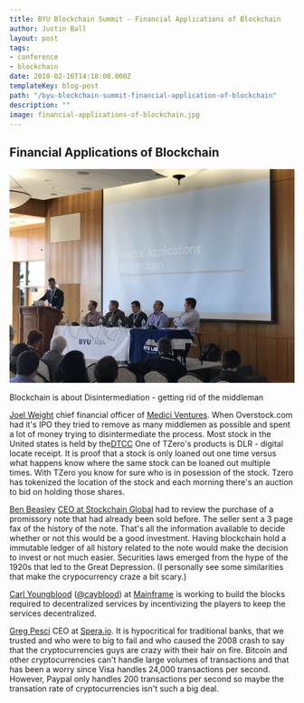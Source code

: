 ```yaml
---
title: BYU Blockchain Summit - Financial Applications of Blockchain
author: Justin Ball
layout: post
tags:
- conference
- blockchain
date: 2018-02-16T14:18:00.000Z
templateKey: blog-post
path: "/byu-blockchain-summit-financial-application-of-blockchain"
description: ""
image: financial-applications-of-blockchain.jpg
---
```

<h2>Financial Applications of Blockchain</h2>

<img src="financial-applications-of-blockchain.jpg" />

<p>Blockchain is about Disintermediation - getting rid of the middleman</p>

<p>
<a href="https://www.linkedin.com/in/joelweight/">Joel Weight</a> chief financial officer of <a href="http://www.mediciventures.com/">Medici Ventures</a>. When Overstock.com had it's IPO they tried to remove as many middlemen as possible and spent a lot of money trying to disintermediate the process. Most stock in the United states is held by the<a href="http://www.dtcc.com/">DTCC</a>
One of TZero's products is DLR - digital locate receipt. It is proof that a stock is only loaned out one time versus what happens know where the same stock can be loaned out multiple times. With TZero you know for sure who is in posession of the stock. Tzero has tokenized the location of the stock and each morning there's an auction to bid on holding those shares.
</p>

<p>
<a href="https://www.linkedin.com/in/benjamin-beasley-415b2411/">Ben Beasley</a> <a href="https://stockchainglobal.com/">CEO at Stockchain Global</a> had to review the purchase of a promissory note that had already been sold before. The seller sent a 3 page fax of the history of the note. That's all the information available to decide whether or not this would be a good investment. Having blockchain hold a immutable ledger of all history related to the note would make the decision to invest or not much easier.
Securities laws emerged from the hype of the 1920s that led to the Great Depression. (I personally see some similarities that make the crypocurrency craze a bit scary.)
</p>

<p>
<a href="https://www.linkedin.com/in/carlyoungblood/">Carl Youngblood</a> (<a href="https://twitter.com/cayblood">@cayblood</a>) at <a href="https://mainframe.com/">Mainframe</a> is working to build the blocks required to decentralized services by incentivizing the players to keep the services decentralized.
</p>

<p>
  <a href="https://www.linkedin.com/in/greg-pesci-25a189/">Greg Pesci</a> CEO at <a href="https://spera.io/">Spera.io</a>. It is hypocritical for traditional banks, that we trusted and who were to big to fail and who caused the 2008 crash to say that the cryptocurrencies guys are crazy with their hair on fire.
  Bitcoin and other cryptocurrencies can't handle large volumes of transactions and that has been a worry since Visa handles 24,000 transactions per second. However, Paypal only handles 200 transactions per second so maybe the transation rate of cryptocurrencies isn't such a big deal.
</p>
